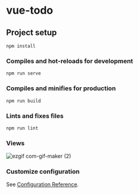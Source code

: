 # vue-todo

## Project setup
```
npm install
```

### Compiles and hot-reloads for development
```
npm run serve
```

### Compiles and minifies for production
```
npm run build
```

### Lints and fixes files
```
npm run lint
```

### Views
![ezgif com-gif-maker (2)](https://user-images.githubusercontent.com/68894097/159035070-6280072d-3a9f-4733-9c55-beef9a504435.gif)


### Customize configuration
See [Configuration Reference](https://cli.vuejs.org/config/).
